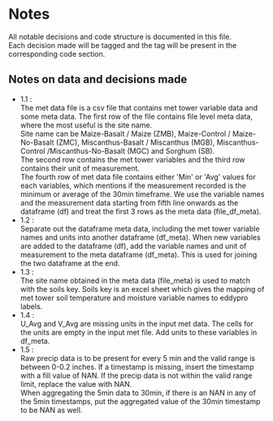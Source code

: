 # Notes
All notable decisions and code structure is documented in this file.<br>
Each decision made will be tagged and the tag will be present in the corresponding code section.

## Notes on data and decisions made
- 1.1 : <br>
The met data file is a csv file that contains met tower variable data and some meta data. The first row of the file contains file level meta data, where the most useful is the site name.<br>
Site name can be Maize-Basalt / Maize (ZMB), Maize-Control / Maize-No-Basalt (ZMC), Miscanthus-Basalt / Miscanthus (MGB), Miscanthus-Control /Miscanthus-No-Basalt (MGC) and Sorghum (SB). <br>
The second row contains the met tower variables and the third row contains their unit of measurement. <br>
The fourth row of met data file contains either 'Min' or 'Avg' values for each variables, which mentions if the measurement recorded is the minimum or average of the 30min timeframe.
We use the variable names and the measurement data starting from fifth line onwards as the dataframe (df) and treat the first 3 rows as the meta data (file_df_meta).
- 1.2 : <br>
Separate out the dataframe meta data, including the met tower variable names and units into another dataframe (df_meta). When new variables are added to the dataframe (df), add the variable names and unit of measurement to the meta dataframe (df_meta). This is used for joining the two dataframe at the end.
- 1.3 : <br>
The site name obtained in the meta data (file_meta) is used to match with the soils key. Soils key is an excel sheet which gives the mapping of met tower soil temperature and moisture variable names to eddypro labels. <br>
- 1.4 : <br>
U_Avg and V_Avg are missing units in the input met data. The cells for the units are empty in the input met file. Add units to these variables in df_meta.
- 1.5 : <br>
Raw precip data is to be present for every 5 min and the valid range is between 0-0.2 inches. If a timestamp is missing, insert the timestamp with a fill value of NAN. If the precip data is not within the valid range limit, replace the value with NAN.<br>
When aggregating the 5min data to 30min, if there is an NAN in any of the 5min timestamps, put the aggregated value of the 30min timestamp to be NAN as well. 